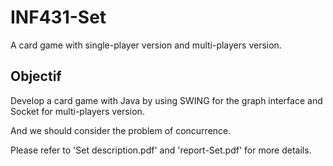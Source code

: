 # INF431-Set
A card game with single-player version and multi-players version.

Objectif
-------------------------
Develop a card game with Java by using SWING for the graph interface and Socket for multi-players version.

And we should consider the problem of concurrence.

Please refer to 'Set description.pdf' and 'report-Set.pdf' for more details.

